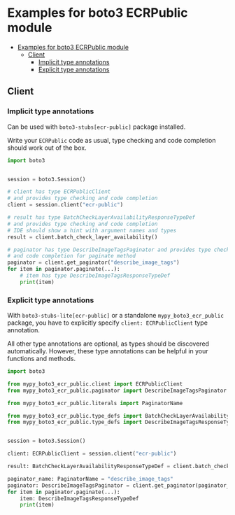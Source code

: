 <a id="examples-for-boto3-ecrpublic-module"></a>

# Examples for boto3 ECRPublic module

- [Examples for boto3 ECRPublic module](#examples-for-boto3-ecrpublic-module)
  - [Client](#client)
    - [Implicit type annotations](#implicit-type-annotations)
    - [Explicit type annotations](#explicit-type-annotations)

<a id="client"></a>

## Client

<a id="implicit-type-annotations"></a>

### Implicit type annotations

Can be used with `boto3-stubs[ecr-public]` package installed.

Write your `ECRPublic` code as usual, type checking and code completion should
work out of the box.

```python
import boto3


session = boto3.Session()

# client has type ECRPublicClient
# and provides type checking and code completion
client = session.client("ecr-public")

# result has type BatchCheckLayerAvailabilityResponseTypeDef
# and provides type checking and code completion
# IDE should show a hint with argument names and types
result = client.batch_check_layer_availability()

# paginator has type DescribeImageTagsPaginator and provides type checking
# and code completion for paginate method
paginator = client.get_paginator("describe_image_tags")
for item in paginator.paginate(...):
    # item has type DescribeImageTagsResponseTypeDef
    print(item)
```

<a id="explicit-type-annotations"></a>

### Explicit type annotations

With `boto3-stubs-lite[ecr-public]` or a standalone `mypy_boto3_ecr_public`
package, you have to explicitly specify `client: ECRPublicClient` type
annotation.

All other type annotations are optional, as types should be discovered
automatically. However, these type annotations can be helpful in your functions
and methods.

```python
import boto3

from mypy_boto3_ecr_public.client import ECRPublicClient
from mypy_boto3_ecr_public.paginator import DescribeImageTagsPaginator

from mypy_boto3_ecr_public.literals import PaginatorName

from mypy_boto3_ecr_public.type_defs import BatchCheckLayerAvailabilityResponseTypeDef
from mypy_boto3_ecr_public.type_defs import DescribeImageTagsResponseTypeDef


session = boto3.Session()

client: ECRPublicClient = session.client("ecr-public")

result: BatchCheckLayerAvailabilityResponseTypeDef = client.batch_check_layer_availability()

paginator_name: PaginatorName = "describe_image_tags"
paginator: DescribeImageTagsPaginator = client.get_paginator(paginator_name)
for item in paginator.paginate(...):
    item: DescribeImageTagsResponseTypeDef
    print(item)
```
